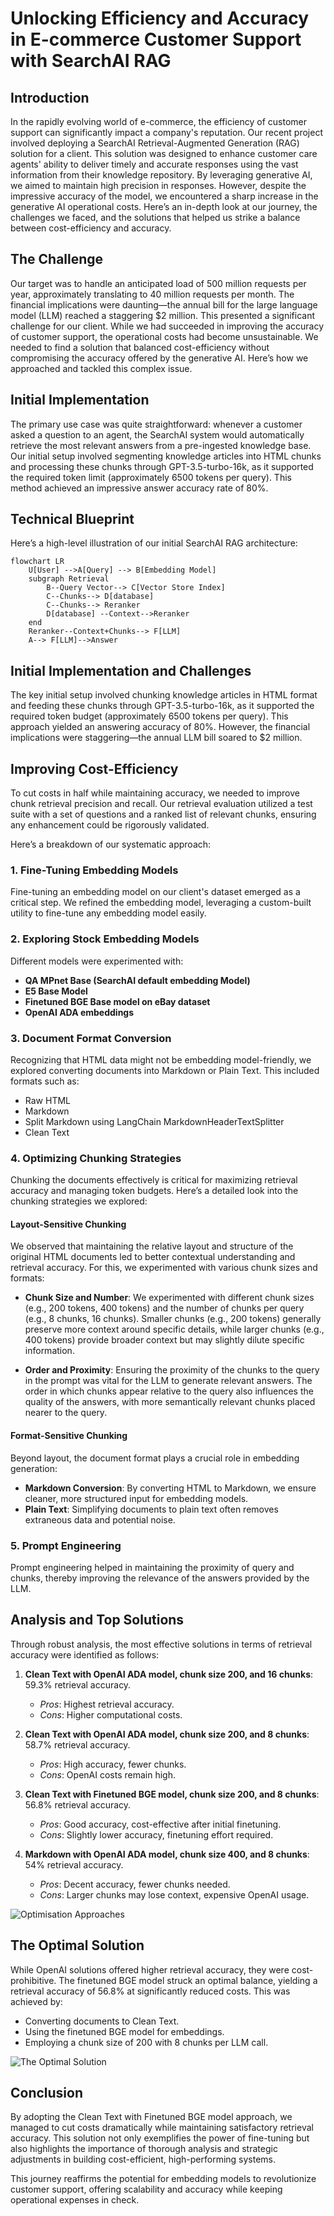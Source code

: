 
# Unlocking Efficiency and Accuracy in E-commerce Customer Support with SearchAI RAG

## Introduction

In the rapidly evolving world of e-commerce, the efficiency of customer support can significantly impact a company's reputation. Our recent project involved deploying a SearchAI Retrieval-Augmented Generation (RAG) solution for a client. This solution was designed to enhance customer care agents' ability to deliver timely and accurate responses using the vast information from their knowledge repository. By leveraging generative AI, we aimed to maintain high precision in responses. However, despite the impressive accuracy of the model, we encountered a sharp increase in the generative AI operational costs. Here’s an in-depth look at our journey, the challenges we faced, and the solutions that helped us strike a balance between cost-efficiency and accuracy.

## The Challenge

Our target was to handle an anticipated load of 500 million requests per year, approximately translating to 40 million requests per month. The financial implications were daunting—the annual bill for the large language model (LLM) reached a staggering $2 million. This presented a significant challenge for our client. While we had succeeded in improving the accuracy of customer support, the operational costs had become unsustainable. We needed to find a solution that balanced cost-efficiency without compromising the accuracy offered by the generative AI. Here’s how we approached and tackled this complex issue.

## Initial Implementation

The primary use case was quite straightforward: whenever a customer asked a question to an agent, the SearchAI system would automatically retrieve the most relevant answers from a pre-ingested knowledge base. Our initial setup involved segmenting knowledge articles into HTML chunks and processing these chunks through GPT-3.5-turbo-16k, as it supported the required token limit (approximately 6500 tokens per query). This method achieved an impressive answer accuracy rate of 80%.


## Technical Blueprint

Here’s a high-level illustration of our initial SearchAI RAG architecture:

```mermaid
flowchart LR
    U[User] -->A[Query] --> B[Embedding Model]
    subgraph Retrieval
        B--Query Vector--> C[Vector Store Index]
        C--Chunks--> D[database]
        C--Chunks--> Reranker
        D[database] --Context-->Reranker
    end
    Reranker--Context+Chunks--> F[LLM]
    A--> F[LLM]-->Answer
```

## Initial Implementation and Challenges

The key initial setup involved chunking knowledge articles in HTML format and feeding these chunks through GPT-3.5-turbo-16k, as it supported the required token budget (approximately 6500 tokens per query). This approach yielded an answering accuracy of 80%. However, the financial implications were staggering—the annual LLM bill soared to $2 million.

## Improving Cost-Efficiency

To cut costs in half while maintaining accuracy, we needed to improve chunk retrieval precision and recall. Our retrieval evaluation utilized a test suite with a set of questions and a ranked list of relevant chunks, ensuring any enhancement could be rigorously validated.

Here’s a breakdown of our systematic approach:

### 1. Fine-Tuning Embedding Models

Fine-tuning an embedding model on our client's dataset emerged as a critical step. We refined the embedding model, leveraging a custom-built utility to fine-tune any embedding model easily. 

### 2. Exploring Stock Embedding Models

Different models were experimented with:

- **QA MPnet Base (SearchAI default embedding Model)**
- **E5 Base Model**
- **Finetuned BGE Base model on eBay dataset**
- **OpenAI ADA embeddings**

### 3. Document Format Conversion

Recognizing that HTML data might not be embedding model-friendly, we explored converting documents into Markdown or Plain Text. This included formats such as:

- Raw HTML
- Markdown
- Split Markdown using LangChain MarkdownHeaderTextSplitter
- Clean Text

### 4. Optimizing Chunking Strategies

Chunking the documents effectively is critical for maximizing retrieval accuracy and managing token budgets. Here’s a detailed look into the chunking strategies we explored:

#### Layout-Sensitive Chunking

We observed that maintaining the relative layout and structure of the original HTML documents led to better contextual understanding and retrieval accuracy. For this, we experimented with various chunk sizes and formats:

- **Chunk Size and Number**: We experimented with different chunk sizes (e.g., 200 tokens, 400 tokens) and the number of chunks per query (e.g., 8 chunks, 16 chunks). Smaller chunks (e.g., 200 tokens) generally preserve more context around specific details, while larger chunks (e.g., 400 tokens) provide broader context but may slightly dilute specific information.
  
- **Order and Proximity**: Ensuring the proximity of the chunks to the query in the prompt was vital for the LLM to generate relevant answers. The order in which chunks appear relative to the query also influences the quality of the answers, with more semantically relevant chunks placed nearer to the query.

#### Format-Sensitive Chunking

Beyond layout, the document format plays a crucial role in embedding generation:

- **Markdown Conversion**: By converting HTML to Markdown, we ensure cleaner, more structured input for embedding models.
- **Plain Text**: Simplifying documents to plain text often removes extraneous data and potential noise.

### 5. Prompt Engineering

Prompt engineering helped in maintaining the proximity of query and chunks, thereby improving the relevance of the answers provided by the LLM.

## Analysis and Top Solutions

Through robust analysis, the most effective solutions in terms of retrieval accuracy were identified as follows:

1. **Clean Text with OpenAI ADA model, chunk size 200, and 16 chunks**: 59.3% retrieval accuracy.
   - *Pros*: Highest retrieval accuracy.
   - *Cons*: Higher computational costs.

2. **Clean Text with OpenAI ADA model, chunk size 200, and 8 chunks**: 58.7% retrieval accuracy.
   - *Pros*: High accuracy, fewer chunks.
   - *Cons*: OpenAI costs remain high.

3. **Clean Text with Finetuned BGE model, chunk size 200, and 8 chunks**: 56.8% retrieval accuracy.
   - *Pros*: Good accuracy, cost-effective after initial finetuning.
   - *Cons*: Slightly lower accuracy, finetuning effort required.

4. **Markdown with OpenAI ADA model, chunk size 400, and 8 chunks**: 54% retrieval accuracy.
   - *Pros*: Decent accuracy, fewer chunks needed.
   - *Cons*: Larger chunks may lose context, expensive OpenAI usage.

![Optimisation Approaches](https://raw.githubusercontent.com/Koredotcom/SearchAssist-Toolkit/master/Blog/Assets/CostOptimizationComparison.png)
## The Optimal Solution

While OpenAI solutions offered higher retrieval accuracy, they were cost-prohibitive. The finetuned BGE model struck an optimal balance, yielding a retrieval accuracy of 56.8% at significantly reduced costs. This was achieved by:

- Converting documents to Clean Text.
- Using the finetuned BGE model for embeddings.
- Employing a chunk size of 200 with 8 chunks per LLM call.

![The Optimal Solution](https://raw.githubusercontent.com/Koredotcom/SearchAssist-Toolkit/master/Blog/Assets/CostOptimizationPlots.png)
## Conclusion

By adopting the Clean Text with Finetuned BGE model approach, we managed to cut costs dramatically while maintaining satisfactory retrieval accuracy. This solution not only exemplifies the power of fine-tuning but also highlights the importance of thorough analysis and strategic adjustments in building cost-efficient, high-performing systems.

This journey reaffirms the potential for embedding models to revolutionize customer support, offering scalability and accuracy while keeping operational expenses in check.

